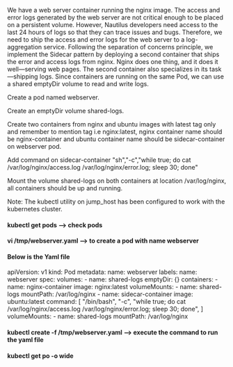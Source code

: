 We have a web server container running the nginx image. The access and error logs generated by the web server are not critical enough to be placed on a persistent volume. 
However, Nautilus developers need access to the last 24 hours of logs so that they can trace issues and bugs. Therefore, we need to ship the access and error logs for 
the web server to a log-aggregation service. Following the separation of concerns principle, we implement the Sidecar pattern by deploying a second container that ships 
the error and access logs from nginx. Nginx does one thing, and it does it well—serving web pages. The second container also specializes in its task—shipping logs. 
Since containers are running on the same Pod, we can use a shared emptyDir volume to read and write logs.

Create a pod named webserver.

Create an emptyDir volume shared-logs.

Create two containers from nginx and ubuntu images with latest tag only and remember to mention tag i.e nginx:latest, nginx container name should be nginx-container 
and ubuntu container name should be sidecar-container on webserver pod.

Add command on sidecar-container "sh","-c","while true; do cat /var/log/nginx/access.log /var/log/nginx/error.log; sleep 30; done"

Mount the volume shared-logs on both containers at location /var/log/nginx, all containers should be up and running.

Note: The kubectl utility on jump_host has been configured to work with the kubernetes cluster.

#### kubectl get pods --> check pods
#### vi /tmp/webserver.yaml --> to create a pod with name webserver
#### Below is the Yaml file

apiVersion: v1
kind: Pod
metadata:
  name: webserver
  labels:
    name: webserver
spec:
  volumes:
    - name: shared-logs
      emptyDir: {}
  containers:
    - name: nginx-container
      image: nginx:latest
      volumeMounts:
        - name: shared-logs
          mountPath: /var/log/nginx
    - name: sidecar-container
      image: ubuntu:latest
      command:
        [
          "/bin/bash",
          "-c",
          "while true; do cat /var/log/nginx/access.log /var/log/nginx/error.log; sleep 30; done",
        ]
      volumeMounts:
        - name: shared-logs
          mountPath: /var/log/nginx 	


#### kubectl create -f /tmp/webserver.yaml --> execute the command to run the yaml file 
#### kubectl get po -o wide

